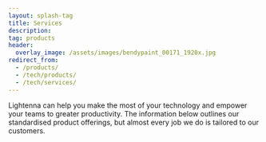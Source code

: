 ```yaml
---
layout: splash-tag
title: Services
description: 
tag: products
header:
  overlay_image: /assets/images/bendypaint_00171_1920x.jpg
redirect_from:
  - /products/
  - /tech/products/
  - /tech/services/
---
```


Lightenna can help you make the most of your technology and empower your teams to greater productivity.
The information below outlines our standardised product offerings, but almost every job we do is tailored to our customers.

